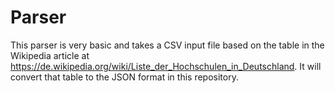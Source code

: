 # Parser
This parser is very basic and takes a CSV input file based on the table in the Wikipedia article at https://de.wikipedia.org/wiki/Liste_der_Hochschulen_in_Deutschland. It will convert that table to the JSON format in this repository.